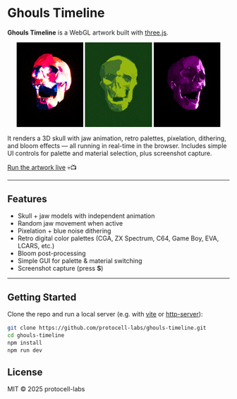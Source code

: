 # Ghouls Timeline

**Ghouls Timeline** is a WebGL artwork built with [three.js](https://threejs.org/).  

<p align="center">
  <img src="assets/skullshot_292349.png" width="30%" />
  <img src="assets/skullshot_44074.png" width="30%" />
  <img src="assets/skullshot_981244.png" width="30%" />
</p>


It renders a 3D skull with jaw animation, retro palettes, pixelation, dithering, and bloom effects — all running in real-time in the browser. Includes simple UI controls for palette and material selection, plus screenshot capture.

[Run the artwork live](https://protocell-labs.github.io/ghouls-timeline/) 💀📺


---

## Features
- Skull + jaw models with independent animation  
- Random jaw movement when active  
- Pixelation + blue noise dithering  
- Retro digital color palettes (CGA, ZX Spectrum, C64, Game Boy, EVA, LCARS, etc.)  
- Bloom post-processing  
- Simple GUI for palette & material switching  
- Screenshot capture (press **S**)  

---

## Getting Started

Clone the repo and run a local server (e.g. with [vite](https://vitejs.dev/) or [http-server](https://www.npmjs.com/package/http-server)):

```bash
git clone https://github.com/protocell-labs/ghouls-timeline.git
cd ghouls-timeline
npm install
npm run dev
```

## License

MIT © 2025 protocell-labs